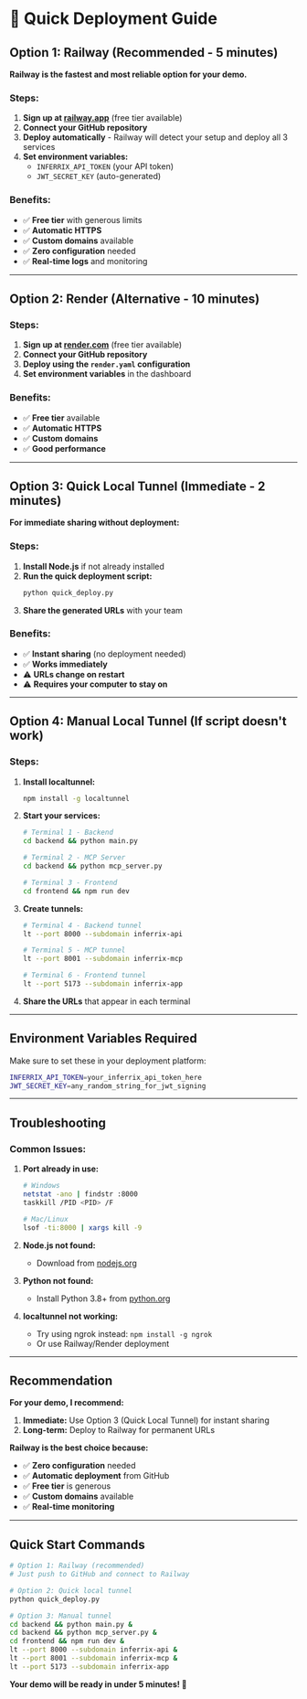 # 🚀 Quick Deployment Guide

## Option 1: Railway (Recommended - 5 minutes)

**Railway is the fastest and most reliable option for your demo.**

### Steps:
1. **Sign up at [railway.app](https://railway.app)** (free tier available)
2. **Connect your GitHub repository**
3. **Deploy automatically** - Railway will detect your setup and deploy all 3 services
4. **Set environment variables:**
   - `INFERRIX_API_TOKEN` (your API token)
   - `JWT_SECRET_KEY` (auto-generated)

### Benefits:
- ✅ **Free tier** with generous limits
- ✅ **Automatic HTTPS** 
- ✅ **Custom domains** available
- ✅ **Zero configuration** needed
- ✅ **Real-time logs** and monitoring

---

## Option 2: Render (Alternative - 10 minutes)

### Steps:
1. **Sign up at [render.com](https://render.com)** (free tier available)
2. **Connect your GitHub repository**
3. **Deploy using the `render.yaml` configuration**
4. **Set environment variables** in the dashboard

### Benefits:
- ✅ **Free tier** available
- ✅ **Automatic HTTPS**
- ✅ **Custom domains**
- ✅ **Good performance**

---

## Option 3: Quick Local Tunnel (Immediate - 2 minutes)

**For immediate sharing without deployment:**

### Steps:
1. **Install Node.js** if not already installed
2. **Run the quick deployment script:**
   ```bash
   python quick_deploy.py
   ```
3. **Share the generated URLs** with your team

### Benefits:
- ✅ **Instant sharing** (no deployment needed)
- ✅ **Works immediately**
- ⚠️ **URLs change on restart**
- ⚠️ **Requires your computer to stay on**

---

## Option 4: Manual Local Tunnel (If script doesn't work)

### Steps:
1. **Install localtunnel:**
   ```bash
   npm install -g localtunnel
   ```

2. **Start your services:**
   ```bash
   # Terminal 1 - Backend
   cd backend && python main.py
   
   # Terminal 2 - MCP Server  
   cd backend && python mcp_server.py
   
   # Terminal 3 - Frontend
   cd frontend && npm run dev
   ```

3. **Create tunnels:**
   ```bash
   # Terminal 4 - Backend tunnel
   lt --port 8000 --subdomain inferrix-api
   
   # Terminal 5 - MCP tunnel
   lt --port 8001 --subdomain inferrix-mcp
   
   # Terminal 6 - Frontend tunnel
   lt --port 5173 --subdomain inferrix-app
   ```

4. **Share the URLs** that appear in each terminal

---

## Environment Variables Required

Make sure to set these in your deployment platform:

```bash
INFERRIX_API_TOKEN=your_inferrix_api_token_here
JWT_SECRET_KEY=any_random_string_for_jwt_signing
```

---

## Troubleshooting

### Common Issues:

1. **Port already in use:**
   ```bash
   # Windows
   netstat -ano | findstr :8000
   taskkill /PID <PID> /F
   
   # Mac/Linux
   lsof -ti:8000 | xargs kill -9
   ```

2. **Node.js not found:**
   - Download from [nodejs.org](https://nodejs.org/)

3. **Python not found:**
   - Install Python 3.8+ from [python.org](https://python.org/)

4. **localtunnel not working:**
   - Try using ngrok instead: `npm install -g ngrok`
   - Or use Railway/Render deployment

---

## Recommendation

**For your demo, I recommend:**

1. **Immediate:** Use Option 3 (Quick Local Tunnel) for instant sharing
2. **Long-term:** Deploy to Railway for permanent URLs

**Railway is the best choice because:**
- ✅ **Zero configuration** needed
- ✅ **Automatic deployment** from GitHub
- ✅ **Free tier** is generous
- ✅ **Custom domains** available
- ✅ **Real-time monitoring**

---

## Quick Start Commands

```bash
# Option 1: Railway (recommended)
# Just push to GitHub and connect to Railway

# Option 2: Quick local tunnel
python quick_deploy.py

# Option 3: Manual tunnel
cd backend && python main.py &
cd backend && python mcp_server.py &
cd frontend && npm run dev &
lt --port 8000 --subdomain inferrix-api &
lt --port 8001 --subdomain inferrix-mcp &
lt --port 5173 --subdomain inferrix-app
```

**Your demo will be ready in under 5 minutes! 🎉** 